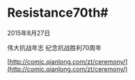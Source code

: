 # Resistance70th#

2015年8月27日

伟大抗战年志 纪念抗战胜利70周年

[http://comic.qianlong.com/zt/ceremony/](http://comic.qianlong.com/zt/ceremony/)

